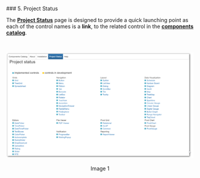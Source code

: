 <br>
### 5. Project Status
<br>

The **[Project Status](#/project-status)** page is designed to provide a quick launching point as each of the control names is a **link**, to the related control in the **[components catalog](#/samples)**.

<br>

<p align=center>
  <img src="images/help/about/project-status.png"></img>
 <br><br>
Image 1
</p>

